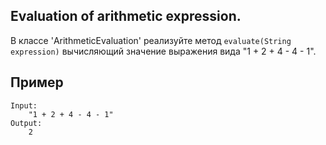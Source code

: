 ## Evaluation of arithmetic expression.

В классе 'ArithmeticEvaluation' реализуйте метод `evaluate(String
expression)` вычисляющий значение выражения вида "1 + 2 + 4 - 4 - 1".

## Пример

    Input:
        "1 + 2 + 4 - 4 - 1"
    Output:
        2


